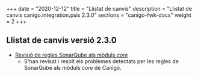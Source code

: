 +++
date        = "2020-12-12"
title       = "Llistat de canvis"
description = "Llistat de canvis canigo.integration.psis 2.3.0"
sections    = "canigo-fwk-docs"
weight		= 2
+++

## Llistat de canvis versió 2.3.0

- [Revisió de regles SonarQube als mòduls _core_](/noticies/2020-06-09-Revisio_regles_SonarQube_moduls_core/)
   - S'han revisat i resolt els problemes detectats per les regles de SonarQube als mòduls _core_ de Canigó.
